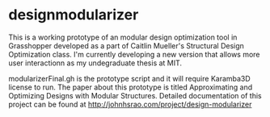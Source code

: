 # designmodularizer
This is a working prototype of an modular design optimization tool in Grasshopper developed as a part of Caitlin Mueller's Structural Design Optimization class. I'm currently developing a new version that allows more user interactionn as my undegraduate thesis at MIT. 


modularizerFinal.gh is the prototype script and it will require Karamba3D license to run. The paper about this prototype is titled Approximating and Optimizing Designs with Modular Structures. Detailed documentation of this project can be found at http://johnhsrao.com/project/design-modularizer
